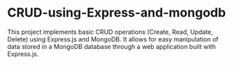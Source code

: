 # CRUD-using-Express-and-mongodb
This project implements basic CRUD operations (Create, Read, Update, Delete) using Express.js and MongoDB. It allows for easy manipulation of data stored in a MongoDB database through a web application built with Express.js.
